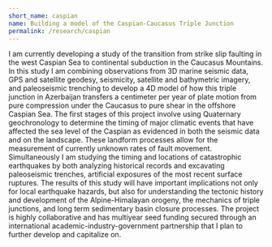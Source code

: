 ```yaml
---
short_name: caspian
name: Building a model of the Caspian-Caucasus Triple Junction
permalink: /research/caspian
---
```

I am currently developing a study of the transition from strike slip faulting in the west Caspian Sea to continental subduction in the Caucasus Mountains. In this study I am combining observations from 3D marine seismic data, GPS and satellite geodesy, seismicity, satellite and bathymetric imagery, and paleoseismic trenching to develop a 4D model of how this triple junction in Azerbaijan transfers a centimeter per year of plate motion from pure compression under the Caucasus to pure shear in the offshore Caspian Sea. The first stages of this project involve using Quaternary geochronology to determine the timing of major climatic events that have affected the sea level of the Caspian as evidenced in both the seismic data and on the landscape. These landform processes allow for the measurement of currently unknown rates of fault movement. Simultaneously I am studying the timing and locations of catastrophic earthquakes by both analyzing historical records and excavating paleoseismic trenches, artificial exposures of the most recent surface ruptures. The results of this study will have important implications not only for local earthquake hazards, but also for understanding the tectonic history and development of the Alpine-Himalayan orogeny, the mechanics of triple junctions, and long term sedimentary basin closure processes. The project is highly collaborative and has multiyear seed funding secured through an international academic-industry-government partnership that I plan to further develop and capitalize on.  
